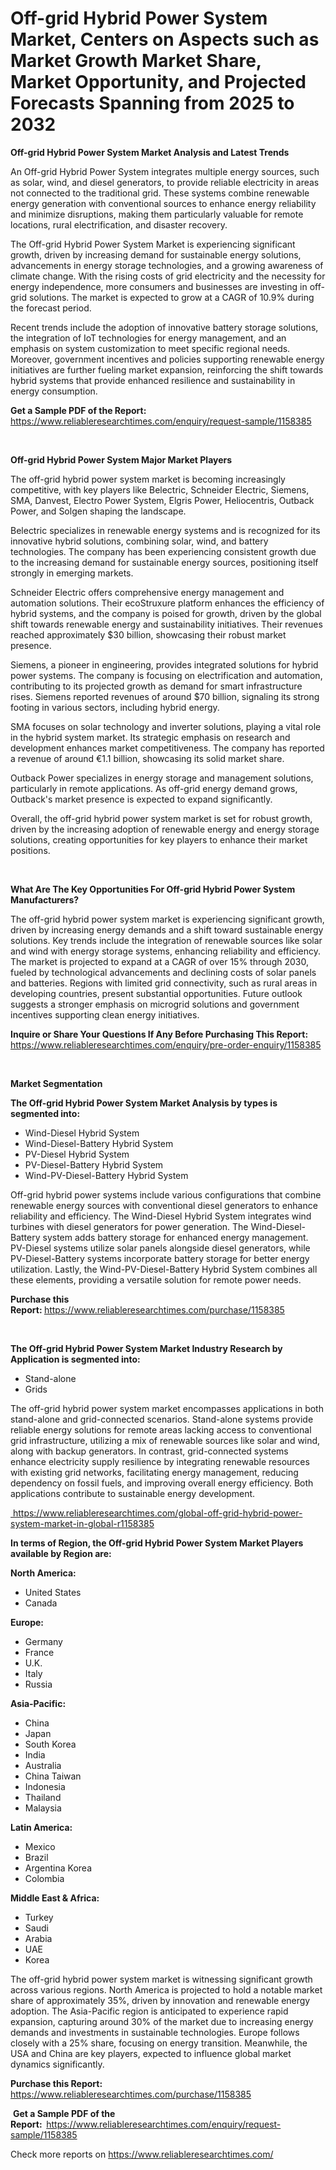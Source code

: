 <p><h1>Off-grid Hybrid Power System Market, Centers on Aspects such as Market Growth Market Share, Market Opportunity, and Projected Forecasts Spanning from 2025 to 2032</h1></p><p><strong>Off-grid Hybrid Power System Market Analysis and Latest Trends</strong></p>
<p><p>An Off-grid Hybrid Power System integrates multiple energy sources, such as solar, wind, and diesel generators, to provide reliable electricity in areas not connected to the traditional grid. These systems combine renewable energy generation with conventional sources to enhance energy reliability and minimize disruptions, making them particularly valuable for remote locations, rural electrification, and disaster recovery.</p><p>The Off-grid Hybrid Power System Market is experiencing significant growth, driven by increasing demand for sustainable energy solutions, advancements in energy storage technologies, and a growing awareness of climate change. With the rising costs of grid electricity and the necessity for energy independence, more consumers and businesses are investing in off-grid solutions. The market is expected to grow at a CAGR of 10.9% during the forecast period. </p><p>Recent trends include the adoption of innovative battery storage solutions, the integration of IoT technologies for energy management, and an emphasis on system customization to meet specific regional needs. Moreover, government incentives and policies supporting renewable energy initiatives are further fueling market expansion, reinforcing the shift towards hybrid systems that provide enhanced resilience and sustainability in energy consumption.</p></p>
<p><strong>Get a Sample PDF of the Report:&nbsp;</strong> <a href="https://www.reliableresearchtimes.com/enquiry/request-sample/1158385?utm_campaign=3358&utm_medium=2&utm_source=Github&utm_content=ia&utm_term=21032025&utm_id=off-grid-hybrid-power-system">https://www.reliableresearchtimes.com/enquiry/request-sample/1158385</a></p>
<p>&nbsp;</p>
<p><strong>Off-grid Hybrid Power System Major Market Players</strong></p>
<p><p>The off-grid hybrid power system market is becoming increasingly competitive, with key players like Belectric, Schneider Electric, Siemens, SMA, Danvest, Electro Power System, Elgris Power, Heliocentris, Outback Power, and Solgen shaping the landscape. </p><p>Belectric specializes in renewable energy systems and is recognized for its innovative hybrid solutions, combining solar, wind, and battery technologies. The company has been experiencing consistent growth due to the increasing demand for sustainable energy sources, positioning itself strongly in emerging markets.</p><p>Schneider Electric offers comprehensive energy management and automation solutions. Their ecoStruxure platform enhances the efficiency of hybrid systems, and the company is poised for growth, driven by the global shift towards renewable energy and sustainability initiatives. Their revenues reached approximately $30 billion, showcasing their robust market presence.</p><p>Siemens, a pioneer in engineering, provides integrated solutions for hybrid power systems. The company is focusing on electrification and automation, contributing to its projected growth as demand for smart infrastructure rises. Siemens reported revenues of around $70 billion, signaling its strong footing in various sectors, including hybrid energy.</p><p>SMA focuses on solar technology and inverter solutions, playing a vital role in the hybrid system market. Its strategic emphasis on research and development enhances market competitiveness. The company has reported a revenue of around €1.1 billion, showcasing its solid market share.</p><p>Outback Power specializes in energy storage and management solutions, particularly in remote applications. As off-grid energy demand grows, Outback's market presence is expected to expand significantly.</p><p>Overall, the off-grid hybrid power system market is set for robust growth, driven by the increasing adoption of renewable energy and energy storage solutions, creating opportunities for key players to enhance their market positions.</p></p>
<p>&nbsp;</p>
<p><strong>What Are The Key Opportunities For Off-grid Hybrid Power System Manufacturers?</strong></p>
<p><p>The off-grid hybrid power system market is experiencing significant growth, driven by increasing energy demands and a shift toward sustainable energy solutions. Key trends include the integration of renewable sources like solar and wind with energy storage systems, enhancing reliability and efficiency. The market is projected to expand at a CAGR of over 15% through 2030, fueled by technological advancements and declining costs of solar panels and batteries. Regions with limited grid connectivity, such as rural areas in developing countries, present substantial opportunities. Future outlook suggests a stronger emphasis on microgrid solutions and government incentives supporting clean energy initiatives.</p></p>
<p><strong>Inquire or Share Your Questions If Any Before Purchasing This Report:</strong> <a href="https://www.reliableresearchtimes.com/enquiry/pre-order-enquiry/1158385?utm_campaign=3358&utm_medium=2&utm_source=Github&utm_content=ia&utm_term=21032025&utm_id=off-grid-hybrid-power-system">https://www.reliableresearchtimes.com/enquiry/pre-order-enquiry/1158385</a></p>
<p>&nbsp;</p>
<p><strong>Market Segmentation</strong></p>
<p><strong>The Off-grid Hybrid Power System Market Analysis by types is segmented into:</strong></p>
<p><ul><li>Wind-Diesel Hybrid System</li><li>Wind-Diesel-Battery Hybrid System</li><li>PV-Diesel Hybrid System</li><li>PV-Diesel-Battery Hybrid System</li><li>Wind-PV-Diesel-Battery Hybrid System</li></ul></p>
<p><p>Off-grid hybrid power systems include various configurations that combine renewable energy sources with conventional diesel generators to enhance reliability and efficiency. The Wind-Diesel Hybrid System integrates wind turbines with diesel generators for power generation. The Wind-Diesel-Battery system adds battery storage for enhanced energy management. PV-Diesel systems utilize solar panels alongside diesel generators, while PV-Diesel-Battery systems incorporate battery storage for better energy utilization. Lastly, the Wind-PV-Diesel-Battery Hybrid System combines all these elements, providing a versatile solution for remote power needs.</p></p>
<p><strong>Purchase this Report:&nbsp;</strong><a href="https://www.reliableresearchtimes.com/purchase/1158385?utm_campaign=3358&utm_medium=2&utm_source=Github&utm_content=ia&utm_term=21032025&utm_id=off-grid-hybrid-power-system">https://www.reliableresearchtimes.com/purchase/1158385</a></p>
<p>&nbsp;</p>
<p><strong>The Off-grid Hybrid Power System Market Industry Research by Application is segmented into:</strong></p>
<p><ul><li>Stand-alone</li><li>Grids</li></ul></p>
<p><p>The off-grid hybrid power system market encompasses applications in both stand-alone and grid-connected scenarios. Stand-alone systems provide reliable energy solutions for remote areas lacking access to conventional grid infrastructure, utilizing a mix of renewable sources like solar and wind, along with backup generators. In contrast, grid-connected systems enhance electricity supply resilience by integrating renewable resources with existing grid networks, facilitating energy management, reducing dependency on fossil fuels, and improving overall energy efficiency. Both applications contribute to sustainable energy development.</p></p>
<p><a href="https://www.reliableresearchtimes.com/global-off-grid-hybrid-power-system-market-in-global-r1158385?utm_campaign=3358&utm_medium=2&utm_source=Github&utm_content=ia&utm_term=21032025&utm_id=off-grid-hybrid-power-system">&nbsp;https://www.reliableresearchtimes.com/global-off-grid-hybrid-power-system-market-in-global-r1158385</a></p>
<p><strong>In terms of Region, the Off-grid Hybrid Power System Market Players available by Region are:</strong></p>
<p>
    <p> <strong> North America: </strong>
        <ul>
            <li>United States</li>
            <li>Canada</li>
        </ul>
        </p> 
    <p> <strong> Europe: </strong>
        <ul>
            <li>Germany</li>
            <li>France</li>
            <li>U.K.</li>
            <li>Italy</li>
            <li>Russia</li>
        </ul>
        </p> 
    <p> <strong> Asia-Pacific: </strong>
        <ul>
            <li>China</li>
            <li>Japan</li>
            <li>South Korea</li>
            <li>India</li>
            <li>Australia</li>
            <li>China Taiwan</li>
            <li>Indonesia</li>
            <li>Thailand</li>
            <li>Malaysia</li>
        </ul>
        </p> 
    <p> <strong> Latin America: </strong>
        <ul>
            <li>Mexico</li>
            <li>Brazil</li>
            <li>Argentina Korea</li>
            <li>Colombia</li>
        </ul>
        </p> 
    <p> <strong> Middle East & Africa: </strong>
        <ul>
            <li>Turkey</li>
            <li>Saudi</li>
            <li>Arabia</li>
            <li>UAE</li>
            <li>Korea</li>
        </ul>
    </p>
    </p>
<p><p>The off-grid hybrid power system market is witnessing significant growth across various regions. North America is projected to hold a notable market share of approximately 35%, driven by innovation and renewable energy adoption. The Asia-Pacific region is anticipated to experience rapid expansion, capturing around 30% of the market due to increasing energy demands and investments in sustainable technologies. Europe follows closely with a 25% share, focusing on energy transition. Meanwhile, the USA and China are key players, expected to influence global market dynamics significantly.</p></p>
<p><strong>Purchase this Report: </strong><a href="https://www.reliableresearchtimes.com/purchase/1158385?utm_campaign=3358&utm_medium=2&utm_source=Github&utm_content=ia&utm_term=21032025&utm_id=off-grid-hybrid-power-system">https://www.reliableresearchtimes.com/purchase/1158385</a></p>
<p>&nbsp;<strong>Get a Sample PDF of the Report:&nbsp;&nbsp;</strong><a href="https://www.reliableresearchtimes.com/enquiry/request-sample/1158385?utm_campaign=3358&utm_medium=2&utm_source=Github&utm_content=ia&utm_term=21032025&utm_id=off-grid-hybrid-power-system">https://www.reliableresearchtimes.com/enquiry/request-sample/1158385</a></p>
<p><strong></strong></p>
<p>Check more reports on <a href="https://www.reliableresearchtimes.com/?utm_campaign=3358&utm_medium=2&utm_source=Github&utm_content=ia&utm_term=21032025&utm_id=off-grid-hybrid-power-system">https://www.reliableresearchtimes.com/</a></p>